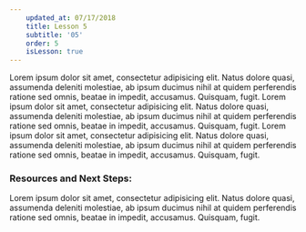 ```yaml
---
    updated_at: 07/17/2018
    title: Lesson 5
    subtitle: '05'
    order: 5
    isLesson: true
---
```


Lorem ipsum dolor sit amet, consectetur adipisicing elit. Natus dolore quasi, assumenda deleniti molestiae, ab ipsum ducimus nihil at quidem perferendis ratione sed omnis, beatae in impedit, accusamus. Quisquam, fugit.
Lorem ipsum dolor sit amet, consectetur adipisicing elit. Natus dolore quasi, assumenda deleniti molestiae, ab ipsum ducimus nihil at quidem perferendis ratione sed omnis, beatae in impedit, accusamus. Quisquam, fugit.
Lorem ipsum dolor sit amet, consectetur adipisicing elit. Natus dolore quasi, assumenda deleniti molestiae, ab ipsum ducimus nihil at quidem perferendis ratione sed omnis, beatae in impedit, accusamus. Quisquam, fugit.

### Resources and Next Steps:

Lorem ipsum dolor sit amet, consectetur adipisicing elit. Natus dolore quasi, assumenda deleniti molestiae, ab ipsum ducimus nihil at quidem perferendis ratione sed omnis, beatae in impedit, accusamus. Quisquam, fugit.
